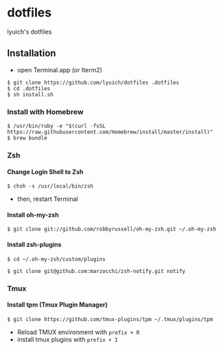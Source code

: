 # dotfiles

lyuich's dotfiles

## Installation

- open Terminal.app (or Iterm2)

```text
$ git clone https://github.com/lyuich/dotfiles .dotfiles
$ cd .dotfiles
$ sh install.sh
```

### Install with Homebrew

```text
$ /usr/bin/ruby -e "$(curl -fsSL https://raw.githubusercontent.com/Homebrew/install/master/install)"
$ brew bundle
```

### Zsh

#### Change Login Shell to Zsh

`$ chsh -s /usr/local/bin/zsh`

- then, restart Terminal

#### Install oh-my-zsh

`$ git clone git://github.com/robbyrussell/oh-my-zsh.git ~/.oh-my-zsh`

#### Install zsh-plugins

```text
$ cd ~/.oh-my-zsh/custom/plugins

$ git clone git@github.com:marzocchi/zsh-notify.git notify
```

### Tmux

#### Install tpm (Tmux Plugin Manager)

`$ git clone https://github.com/tmux-plugins/tpm ~/.tmux/plugins/tpm`

- Reload TMUX environment with `prefix + R`
- install tmux plugins with `prefix + I`
